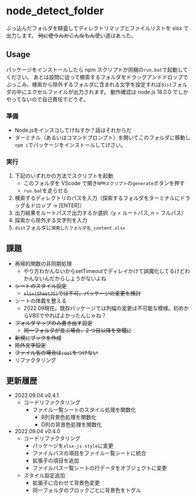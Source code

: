 # node_detect_folder

ぶっ込んだフォルダを精査してディレクトリマップとファイルリストを xlsx で出力します。
~~何に使うんだこんなもん~~使い道はあった。

## Usage

パッケージをインストールしたら npm スクリプトか同梱の`run.bat`で起動してください。
あとは設問に従って検索するフォルダをドラッグアンドドロップでぶっこみ、検索から除外するフォルダに含まれる文字を設定すれば`dist`フォルダの中にエクセルファイルが出力されます。
動作確認は node.js 18.0.0 でしかやってないので自己責任でどうぞ。

### 準備

- Node.jsをインスコしてけねすか？話はそれからだ
- ターミナル（あるいはコマンドプロンプト）を開いてこのフォルダに移動し`npm i`でパッケージをインストールしてけさい。

### 実行

1. 下記のいずれかの方法でスクリプトを起動
   - このフォルダを VScode で開き`NPMスクリプト`の`generate`ボタンを押す
   - `run.bat`を走らせる
2. 検索するディレクトリのパスを入力（探索するフォルダをターミナルにドラッグ＆ドロップ → [ENTER]）
3. 出力結果をルートパスで出力するか選択（y = ルートパス, n = フルパス）
4. 探索から除外する文字列を入力
5. `dist`フォルダに`探索したフォルダ名_content.xlsx`

## 課題

- 再帰的関数の非同期処理
  - やり方わかんないからsetTimeoutでディレイかけて誤魔化してるけどわかんないんだからしょうがないよね
- ~~シートのスタイル設定~~
  - ~~`xlsx(SheetJS)`では不可。パッケージの変更を検討~~
- シートの体裁を整える
  - 2022.09現在。既存パッケージでは列幅の変更は不可能な模様。初めからVBSでやればよかったんじゃね？
- ~~フォルダマップのみ書き出す設定~~
  - ~~同一フォルダが並ぶ場合、2 つ目以降を空欄に~~
- ~~新規にブックを作成~~
- ~~除外文字設定~~
- ~~ファイル名の場合は`root`をつけない~~
- リファクタリング

## 更新履歴

- 2022.09.04 v0.4.1
  - コードリファクタリング
    - ファイル一覧シートのスタイル処理を関数化
      - B列背景色処理を関数化
      - D列の背景色処理を関数化
- 2022.09.04 v0.4.0
  - コードリファクタリング
    - パッケージを`xlsx-js-style`に変更
    - ファイルパスの項目をファイル一覧シートに統合
    - 拡張子の項目を追加
    - ファイルパス一覧シートの行データをオブジェクトに変更
  - スタイル設定追加
    - 拡張子に合わせて背景色変更
    - 同一フォルダのブロックごとに背景色をトグル
